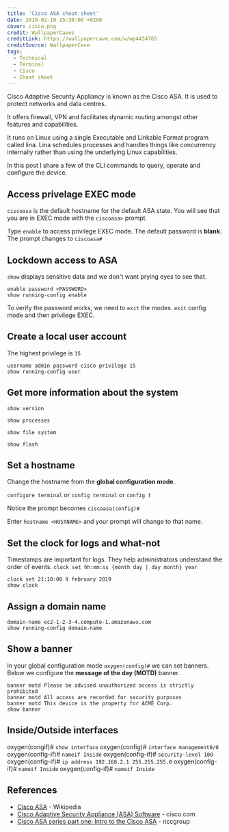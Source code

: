 ```yaml
---
title: 'Cisco ASA cheat sheet'
date: 2019-02-10 15:30:00 +0200
cover: cisco.png
credit: WallpaperCaves
creditLink: https://wallpapercave.com/w/wp4434765
creditSource: WallpaperCave
tags:
  - Technical
  - Terminal
  - Cisco
  - Cheat sheet
---
```


Cisco Adaptive Security Appliancy is known as the Cisco ASA. It
is used to protect networks and data centres.

It offers firewall, VPN and facilitates dynamic routing amongst other
features and capabilities.

It runs on Linux using a single Executable and Linkable Format program
called lina. Lina schedules processes and handles things like concurrency
internally rather than using the underlying Linux capabilities.

In this post I share a few of the CLI commands to query, operate
and configure the device.

## Access privelage EXEC mode

`ciscoasa` is the default hostname for the default ASA state. You will
see that you are in EXEC mode with the `ciscoasa>` prompt.

Type `enable` to access privilege EXEC mode. The default password is **blank**.
The prompt changes to `ciscoasa#`

## Lockdown access to ASA

`show` displays sensitive data and we don't want prying eyes to see that.

```
enable password <PASSWORD>
show running-config enable
```

To verify the password works, we need to `exit` the modes.
`exit` config mode and then privilege EXEC.

## Create a local user account

The highest privilege is `15`

```
username admin password cisco privilege 15
show running-config user
```

## Get more information about the system

`show version`

`show processes`

`show file system`

`show flash`

## Set a hostname

Change the hostname from the **global configuration mode**.

`configure terminal` or `config terminal` or `config t`

Notice the prompt becomes `ciscoasa(config)#`

Enter `hostname <HOSTNAME>` and your prompt will change to that name.

## Set the clock for logs and what-not

Timestamps are important for
logs. They help administrators understand the order of events.
`clock set hh:mm:ss {month day | day month} year`

```
clock set 21:10:00 9 february 2019
show clock
```

## Assign a domain name

```
domain-name ec2-1-2-3-4.compute-1.amazonaws.com
show running-config domain-name
```

## Show a banner

In your global configuration mode `oxygen(config)#` we can set banners.
Below we configure the **message of the day (MOTD)** banner.

```
banner motd Please be advised unauthorized access is strictly prohibited
banner motd All access are recorded for security purposes
banner motd This device is the property for ACME Corp.
show banner
```

## Inside/Outside interfaces

oxygen(congif)# `show interface`
oxygen(config)# `interface management0/0`
oxygen(config-if)# `nameif Inside`
oxygen(config-if)# `security-level 100`
oxygen(config-if)# `ip address 192.168.2.1 255.255.255.0`
oxygen(config-if)# `nameif Inside`
oxygen(config-if)# `nameif Inside`

## References

- [](https://www.cisco.com/c/en/us/td/docs/security/asa/asa72/configuration/guide/conf_gd/intparam.pdf)
  [Cisco ASA](https://en.wikipedia.org/wiki/Cisco_ASA) - Wikipedia
- [Cisco Adaptive Security Appliance (ASA) Software](https://www.cisco.com/c/en/us/products/security/adaptive-security-appliance-asa-software/index.html) - cisco.com
- [Cisco ASA series part one: Intro to the Cisco ASA](https://www.nccgroup.trust/au/about-us/newsroom-and-events/blogs/2017/september/cisco-asa-series-part-one-intro-to-the-cisco-asa/) - nccgroup

